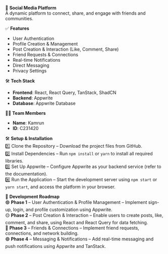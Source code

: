 🎉 **Social Media Platform**  
A dynamic platform to connect, share, and engage with friends and communities.

✅ **Features**

- User Authentication
- Profile Creation & Management
- Post Creation & Interaction (Like, Comment, Share)
- Friend Requests & Connections
- Real-time Notifications
- Direct Messaging
- Privacy Settings

🛠 **Tech Stack**

- **Frontend**: React, React Query, TanStack, ShadCN
- **Backend**: Appwrite
- **Database**: Appwrite Database

👨‍💻 **Team Members**

- **Name**: Kamrun
- **ID**: C231420

🛠️ **Setup & Installation**  
1️⃣ Clone the Repository – Download the project files from GitHub.  
2️⃣ Install Dependencies – Run `npm install` or `yarn` to install all required libraries.  
3️⃣ Set Up Appwrite – Configure Appwrite as your backend service (refer to the documentation).  
4️⃣ Run the Application – Start the development server using `npm start` or `yarn start`, and access the platform in your browser.

📅 **Development Roadmap**  
🟢 **Phase 1** – User Authentication & Profile Management – Implement sign-up, login, and profile customization using Appwrite.  
🟡 **Phase 2** – Post Creation & Interaction – Enable users to create posts, like, comment, and share, using React and React Query for data fetching.  
🔵 **Phase 3** – Friends & Connections – Implement friend requests, connections, and network building.  
🟣 **Phase 4** – Messaging & Notifications – Add real-time messaging and push notifications using Appwrite and TanStack.
